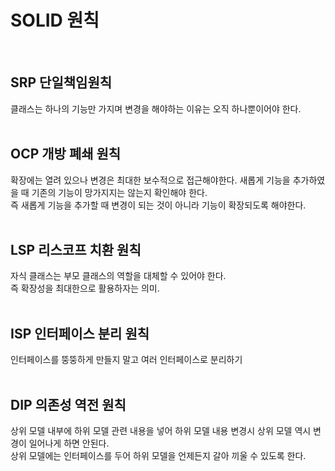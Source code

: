 # SOLID 원칙
<br>

## SRP 단일책임원칙

클래스는 하나의 기능만 가지며 변경을 해야하는 이유는 오직 하나뿐이어야 한다.
<br><br>

## OCP 개방 폐쇄 원칙

확장에는 열려 있으나 변경은 최대한 보수적으로 접근해야한다. 새롭게 기능을 추가하였을 때 기존의 기능이 망가지지는 않는지 확인해야 한다.  
즉 새롭게 기능을 추가할 때 변경이 되는 것이 아니라 기능이 확장되도록 해야한다.
<br><br>

## LSP 리스코프 치환 원칙

자식 클래스는 부모 클래스의 역할을 대체할 수 있어야 한다.  
즉 확장성을 최대한으로 활용하자는 의미.
<br><br>

## ISP 인터페이스 분리 원칙

인터페이스를 뚱뚱하게 만들지 말고 여러 인터페이스로 분리하기
<br><br>

## DIP 의존성 역전 원칙

상위 모델 내부에 하위 모델 관련 내용을 넣어 하위 모델 내용 변경시 상위 모델 역시 변경이 일어나게 하면 안된다.   
상위 모델에는 인터페이스를 두어 하위 모델을 언제든지 갈아 끼울 수 있도록 한다.
<br><br>


​